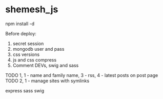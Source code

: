 shemesh_js
=======
npm install -d


Before deploy:
1. secret session
2. mongodb user and pass
3. css versions
4. js and css compress
5. Comment DEVs, swig and sass


TODO 1, 1 - name and family name, 3 - rss, 4 - latest posts on post page
TODO 2, 1 - manage sites with symlinks

express
sass
swig



